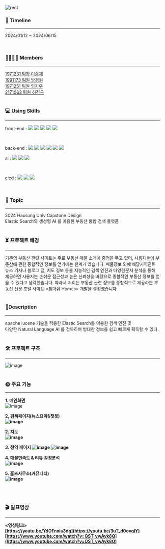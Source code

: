 <div align="left">

![rect](https://capsule-render.vercel.app/api?type=rect&color=gradient&text=찾아줘%20HOMES!&fontAlign=50&fontSize=55&textBg=false&desc=24-1%20Hansung%20Univ%20Capstone&descAlign=80&descAlignY=80)

### 📆 Timeline

---

2024/01/12 ~ 2024/06/15

<br>

### 👨‍👨‍👦‍👦 Members

---

[1971231 팀장 이승재](https://github.com/sjlee9908)
<br>
[1991173 팀원 방경원](https://github.com/KyeongwonBang)
<br>
[1971251 팀원 임지우](https://github.com/pyyhekumi82)
<br>
[2171063 팀원 허진우](https://github.com/jin3811)
<br><br>

### 💻 Using Skills

---

front-end :
<img src="https://img.shields.io/badge/React-20232A?style=for-the-badge&logo=react&logoColor=61DAFB">
<img src="https://img.shields.io/badge/Node.js-43853D?style=for-the-badge&logo=node.js&logoColor=white">
<img src="https://img.shields.io/badge/JavaScript-F7DF1E?style=for-the-badge&logo=JavaScript&logoColor=white">
<img src="https://img.shields.io/badge/Visual_Studio_Code-0078D4?style=for-the-badge&logo=visual%20studio%20code&logoColor=white">
<img src="https://img.shields.io/badge/npm-CB3837?style=for-the-badge&logo=npm&logoColor=white">

<br>

back-end :
<img src="https://img.shields.io/badge/Spring-6DB33F?style=for-the-badge&logo=spring&logoColor=white"/>
<img src="https://img.shields.io/badge/Java-ED8B00?style=for-the-badge&logo=openjdk&logoColor=white"/>
<img src="https://img.shields.io/badge/IntelliJ_IDEA-000000.svg?style=for-the-badge&logo=intellij-idea&logoColor=white"/>
<img src="https://img.shields.io/badge/Gradle-02303A.svg?style=for-the-badge&logo=Gradle&logoColor=white"/>
<img src="https://img.shields.io/badge/MySQL-00000F?style=for-the-badge&logo=mysql&logoColor=white"/>
<img src="https://img.shields.io/badge/Hibernate-59666C?style=for-the-badge&logo=Hibernate&logoColor=white"/>
<br>

ai :
<img src="https://img.shields.io/badge/Flask-000000?style=for-the-badge&logo=flask&logoColor=white"/>
<img src="https://img.shields.io/badge/Python-3776AB?style=for-the-badge&logo=python&logoColor=white"/>
<img src="https://img.shields.io/badge/TensorFlow-FF6F00?style=for-the-badge&logo=tensorflow&logoColor=white"/>

<br>

cicd :
<img src="https://img.shields.io/badge/Amazon_AWS-232F3E?style=for-the-badge&logo=amazon-aws&logoColor=white"/>
<img src="https://img.shields.io/badge/GitHub_Actions-2088FF?style=for-the-badge&logo=github-actions&logoColor=white"/>
<img src="https://img.shields.io/badge/TensorFlow-FF6F00?style=for-the-badge&logo=tensorflow&logoColor=white"/>

<br>

### 🚀 Topic

---

2024 Hausung Univ Capstone Design
<br/>
Elastic Search와 생성형 AI 를 이용한 부동산 통합 검색 플랫폼
<br><br>

### ⏳ 프로젝트 배경
---
기존의 부동산 관련 사이트는 주로 부동산 매물 소개에 중점을 두고 있어, 사용자들이 부동산에 관한 종합적인 정보를 얻기에는 한계가 있습니다. 매물정보 외에 해당지역관련 뉴스 기사나 블로그 글, 지도 정보 등을 지능적인 검색 엔진과 다양한문서 분석을 통해 제공하면 사용자는 손쉬운 접근성과 높은 신뢰성을 바탕으로 종합적인 부동산 정보를 얻을 수 있다고 생각했습니다. 따라서 저희는 부동산 관련 정보를 종합적으로 제공하는 부동산 전문 포털 사이트 <찾아줘 Homes> 개발을 결정했습니다.
<br><br>

### 📕Description

---

apache lucene 기술을 적용한 Elastic Search를 이용한 검색 엔진 및
<br>
다양한 Natural Language AI 를 접목하여 방대한 정보를 쉽고 빠르게 획득할 수 있다.
<br><br>


### 🛠 프로젝트 구조
---
![image](https://github.com/24-1-Hansung-Capstone/.github/assets/115917172/37af2006-2169-43e1-b099-ff2ed97a7675)
<br><br>


### 🌞 주요 기능
---
<strong>1. 메인화면</strong>
<br>
![image](https://github.com/24-1-Hansung-Capstone/.github/assets/115917172/8794676d-7235-414a-a264-b577c9044105)
<br>

<strong>2, 검색페이지(뉴스요약&챗봇)
<br>
![image](https://github.com/24-1-Hansung-Capstone/.github/assets/115917172/735b88eb-b3d4-4853-9c0d-b48f7839f05d)
<br>

<strong>2. 지도</strong>
<br>
![image](https://github.com/24-1-Hansung-Capstone/.github/assets/115917172/7ea5d350-724d-41f4-be9b-f4bf7f3ee080)
<br>

<strong>3. 청약 페이지</strong>
![image](https://github.com/24-1-Hansung-Capstone/.github/assets/115917172/d3806345-2e3f-436d-9c97-aecc79acdad5)
![image](https://github.com/24-1-Hansung-Capstone/.github/assets/115917172/ec2a5e10-15f4-4fbc-a429-819cc8bf64a3)
<br>

<strong>4. 매물만족도 & 리뷰 감정분석</strong>
<br>
![image](https://github.com/24-1-Hansung-Capstone/.github/assets/115917172/a27e133a-12dd-4658-ab79-adb2b2f7905e)
<br>

<strong>5. 홈즈사무소(커뮤니티)</strong>
<br>
![image](https://github.com/24-1-Hansung-Capstone/.github/assets/115917172/290e2562-4a2a-49d9-9fed-0fbf417f627a)
<br>


<br><br>

### 🎬 발표영상
---
<영상링크>
<br>
[https://youtu.be/YdOFnoia3dg](https://youtu.be/3uT_d0ovglY)
<br>
[https://www.youtube.com/watch?v=QST_ywAyk8Q](https://www.youtube.com/watch?v=QST_ywAyk8Q)
<br><br>
</div>
